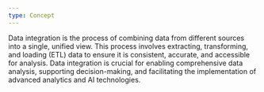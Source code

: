 ```yaml
---
type: Concept
---
```


Data integration is the process of combining data from different sources into a single, unified view. This process involves extracting, transforming, and loading (ETL) data to ensure it is consistent, accurate, and accessible for analysis. Data integration is crucial for enabling comprehensive data analysis, supporting decision-making, and facilitating the implementation of advanced analytics and AI technologies.